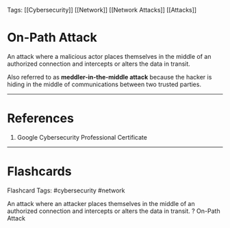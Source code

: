 Tags: [[Cybersecurity]] [[Network]] [[Network Attacks]] [[Attacks]]
# On-Path Attack

An attack where a malicious actor places themselves in the middle of an authorized connection and intercepts or alters the data in transit.

Also referred to as **meddler-in-the-middle attack** because the hacker is hiding in the middle of communications between two trusted parties.

---
# References

1. Google Cybersecurity Professional Certificate

---
# Flashcards

Flashcard Tags: #cybersecurity #network 

An attack where an attacker places themselves in the middle of an authorized connection and intercepts or alters the data in transit.
?
On-Path Attack